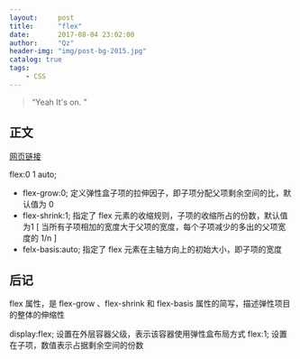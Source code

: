 ```yaml
---
layout:     post
title:      "flex"
date:       2017-08-04 23:02:00
author:     "Qz"
header-img: "img/post-bg-2015.jpg"
catalog: true
tags:
    - CSS
---
```


> “Yeah It's on. ”


## 正文
[网页链接](http://www.jianshu.com/p/07e0c16a4ff5#)

flex:0 1 auto;

* flex-grow:0;	定义弹性盒子项的拉伸因子，即子项分配父项剩余空间的比，默认值为 0
* flex-shrink:1;	指定了 flex 元素的收缩规则，子项的收缩所占的份数，默认值为1 
[ 当所有子项相加的宽度大于父项的宽度，每个子项减少的多出的父项宽度的 1/n ]
* felx-basis:auto;	指定了 flex 元素在主轴方向上的初始大小，即子项的宽度


## 后记
flex 属性，是 flex-grow 、flex-shrink 和 flex-basis 属性的简写，描述弹性项目的整体的伸缩性

display:flex; 设置在外层容器父级，表示该容器使用弹性盒布局方式
flex:1; 设置在子项，数值表示占据剩余空间的份数

 